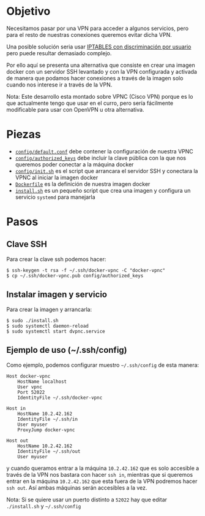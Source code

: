 # Objetivo

Necesitamos pasar por una VPN para acceder a algunos servicios, pero para el
resto de nuestras conexiones queremos evitar dicha VPN.

Una posible solución seria usar [IPTABLES con discriminación por usuario](https://www.niftiestsoftware.com/2011/08/28/making-all-network-traffic-for-a-linux-user-use-a-specific-network-interface/)
pero puede resultar demasiado complejo.

Por ello aquí se presenta una alternativa que consiste en crear una imagen
docker con un servidor SSH levantado y con la VPN configurada y activada
de manera que podamos hacer conexiones a través de la imagen solo cuando nos
interese ir a través de la VPN.

Nota: Este desarrollo esta montado sobre VPNC (Cisco VPN) porque es lo que
actualmente tengo que usar en el curro, pero sería fácilmente modificable para usar con OpenVPN
u otra alternativa.

# Piezas

* [`config/default.conf`](config/default.example.conf) debe contener la configuración de nuestra VPNC
* [`config/authorized_keys`](config/authorized_keys.example) debe incluir la clave pública con la que nos
queremos poder conectar a la máquina docker
* [`config/init.sh`](config/init.sh) es el script que arrancara el servidor SSH y conectara la VPNC
al iniciar la imagen docker
* [`Dockerfile`](Dockerfile) es la definición de nuestra imagen docker
* [`install.sh`](install.sh) es un pequeño script que crea una imagen y configura un servicio
`systemd` para manejarla

# Pasos

## Clave SSH

Para crear la clave ssh podemos hacer:

```
$ ssh-keygen -t rsa -f ~/.ssh/docker-vpnc -C "docker-vpnc"
$ cp ~/.ssh/docker-vpnc.pub config/authorized_keys
```

## Instalar imagen y servicio

Para crear la imagen y arrancarla:

```
$ sudo ./install.sh
$ sudo systemctl daemon-reload
$ sudo systemctl start dvpnc.service
```

## Ejemplo de uso (~/.ssh/config)

Como ejemplo, podemos configurar muestro `~/.ssh/config` de esta manera:

```
Host docker-vpnc
    HostName localhost
    User vpnc
    Port 52022
    IdentityFile ~/.ssh/docker-vpnc

Host in
    HostName 10.2.42.162
    IdentityFile ~/.ssh/in
    User myuser
    ProxyJump docker-vpnc

Host out
    HostName 10.2.42.162
    IdentityFile ~/.ssh/out
    User myuser
```

y cuando queramos entrar a la máquina `10.2.42.162` que es solo accesible a
través de la VPN nos bastara con hacer `ssh in`, mientras que si queremos
entrar en la máquina `10.2.42.162` que esta fuera de la VPN podremos hacer
`ssh out`. Así ambas máquinas serán accesibles a la vez.

Nota: Si se quiere usar un puerto distinto a `52022` hay que editar `./install.sh`
y `~/.ssh/config`
